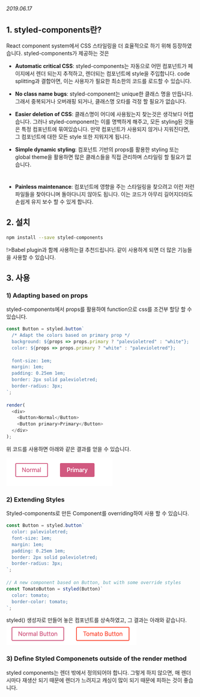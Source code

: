 ###### 2019.06.17

## 1. styled-components란?

React component system에서 CSS 스타일링을 더 효율적으로 하기 위해 등장하였습니다.
styled-components가 제공하는 것은
* <b>Automatic critical CSS</b>: styled-components는 자동으로 어떤 컴포넌트가 페이지에서 렌더 되는지 추적하고, 렌더되는 컴포넌트에 style을 주입합니다. code splitting과 결합아면, 이는 사용자가 필요한 최소한의 코드를 로드할 수 있습니다.


* <b>No class name bugs</b>: styled-component는 unique한 클래스 명을 만듭니다. 그래서 중복되거나 오버래핑 되거나, 클래스명 오타를 걱정 할 필요가 없습니다.


* <b>Easier deletion of CSS</b>:  클래스명이 어디에 사용됬는지 찾는것은 생각보다 어렵습니다. 그러나 styled-component는 이를 명백하게 해주고, 모든 styling된 것들은 특정 컴포넌트에 묶여있습니다. 만약 컴포넌트가 사용되지 않거나 지워진다면, 그 컴포넌트에 대한 모든 style 또한 지워지게 됩니다.


* <b>Simple dynamic styling</b>: 컴포넌트 기반의 props를 활용한 styling 또는 global theme을 활용하면 많은 클래스들을 직접 관리하며 스타일링 할 필요가 없습니다.
#
* <b>Painless maintenance</b>: 컴포넌트에 영향을 주는 스타일링을 찾으려고 이런 저런 파일들을 찾아다니며 돌아다니지 않아도 됩니다. 이는 코드가 아무리 길어지더라도 손쉽게 유지 보수 할 수 있게 합니다.

## 2. 설치
```bash
npm install --save styled-components
```
!>Babel plugin과 함께 사용하는걸 추천드립니다. 같이 사용하게 되면 더 많은 기능들을 사용할 수 있습니다.

## 3. 사용
### 1) Adapting based on props
styled-components에서 props를 활용하여 function으로 css를 조건부 할당 할 수 있습니다.
```js
const Button = styled.button`
  /* Adapt the colors based on primary prop */
  background: ${props => props.primary ? "palevioletred" : "white"};
  color: ${props => props.primary ? "white" : "palevioletred"};

  font-size: 1em;
  margin: 1em;
  padding: 0.25em 1em;
  border: 2px solid palevioletred;
  border-radius: 3px;
`;

render(
  <div>
    <Button>Normal</Button>
    <Button primary>Primary</Button>
  </div>
);
```
위 코드를 사용하면 아래와 같은 결과를 얻을 수 있습니다.

![props_using](_assets/r_s_i.png)

### 2) Extending Styles

Styled-components로 만든 Component를 overriding하여 사용 할 수 있습니다.
```js
const Button = styled.button`
  color: palevioletred;
  font-size: 1em;
  margin: 1em;
  padding: 0.25em 1em;
  border: 2px solid palevioletred;
  border-radius: 3px;
`;

// A new component based on Button, but with some override styles
const TomatoButton = styled(Button)`
  color: tomato;
  border-color: tomato;
`;
```
styled() 생성자로 만들어 놓은 컴포넌트를 상속하였고, 그 결과는 아래와 같습니다.
![Extending](_assets/r_s_i_1.png)

### 3) Define Styled Componenets outside of the render method

styled components는 렌더 밖에서 정의되어야 합니다. 그렇게 하지 않으면, 매 렌더시마다 재생산 되기 때문에 렌더가 느려지고 캐싱이 많이 되기 때문에 피하는 것이 좋습니다.